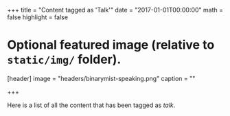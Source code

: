 +++
title = "Content tagged as 'Talk'"
date = "2017-01-01T00:00:00"
math = false
highlight = false

# Optional featured image (relative to `static/img/` folder).
[header]
image = "headers/binarymist-speaking.png"
caption = ""

+++

Here is a list of all the content that has been tagged as *talk*.
